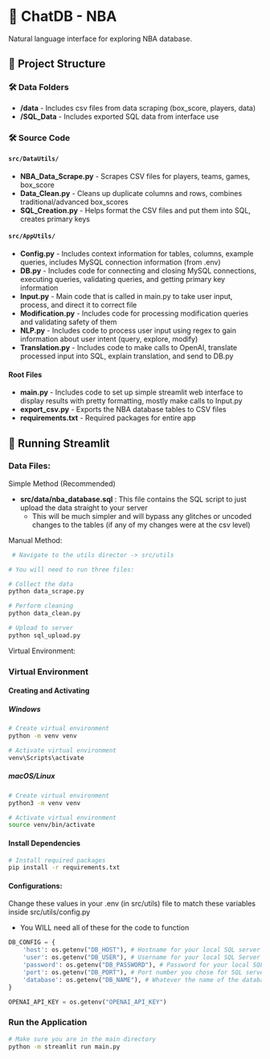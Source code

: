 # 🏀 ChatDB - NBA

Natural language interface for exploring NBA database.

## 📁 Project Structure

### 🛠️ Data Folders

- **/data** - Includes csv files from data scraping (box_score, players, data)
- **/SQL_Data** - Includes exported SQL data from interface use

### 🛠️ Source Code

#### `src/DataUtils/`
- **NBA_Data_Scrape.py** - Scrapes CSV files for players, teams, games, box_score
- **Data_Clean.py** - Cleans up duplicate columns and rows, combines traditional/advanced box_scores
- **SQL_Creation.py** - Helps format the CSV files and put them into SQL, creates primary keys

#### `src/AppUtils/`
- **Config.py** - Includes context information for tables, columns, example queries, includes MySQL connection information (from .env)
- **DB.py** - Includes code for connecting and closing MySQL connections, executing queries, validating queries, and getting primary key information
- **Input.py** - Main code that is called in main.py to take user input, process, and direct it to correct file
- **Modification.py** - Includes code for processing modification queries and validating safety of them 
- **NLP.py** - Includes code to process user input using regex to gain information about user intent (query, explore, modify)
- **Translation.py** - Includes code to make calls to OpenAI, translate processed input into SQL, explain translation, and send to DB.py

#### Root Files
- **main.py** - Includes code to set up simple streamlit web interface to display results with pretty formatting, mostly make calls to Input.py
- **export_csv.py** - Exports the NBA database tables to CSV files
- **requirements.txt** - Required packages for entire app

## 🚀 Running Streamlit

### Data Files:

Simple Method (Recommended)
- **src/data/nba_database.sql** : This file contains the SQL script to just upload the data straight to your server
    - This will be much simpler and will bypass any glitches or uncoded changes to the tables (if any of my changes were at the csv level)

Manual Method:
```bash
 # Navigate to the utils director -> src/utils

# You will need to run three files:

# Collect the data
python data_scrape.py

# Perform cleaning
python data_clean.py

# Upload to server
python sql_upload.py
```

Virtual Environment:

### Virtual Environment

#### Creating and Activating

##### Windows
```bash
# Create virtual environment
python -m venv venv

# Activate virtual environment
venv\Scripts\activate
```

##### macOS/Linux
```bash
# Create virtual environment
python3 -m venv venv

# Activate virtual environment
source venv/bin/activate
```

#### Install Dependencies

```bash
# Install required packages
pip install -r requirements.txt
```

#### Configurations:
Change these values in your .env (in src/utils) file to match these variables inside src/utils/config.py

- You WILL need all of these for the code to function
```python
DB_CONFIG = {
    'host': os.getenv("DB_HOST"), # Hostname for your local SQL server
    'user': os.getenv("DB_USER"), # Username for your local SQL Server
    'password': os.getenv("DB_PASSWORD"), # Password for your local SQL server, should be in .env
    'port': os.getenv("DB_PORT"), # Port number you chose for SQL server
    'database': os.getenv("DB_NAME"), # Whatever the name of the database you uploaded the SQL files or converted csv files to on your SQL server
}

OPENAI_API_KEY = os.getenv("OPENAI_API_KEY")
```

### Run the Application
```bash
# Make sure you are in the main directory
python -m streamlit run main.py
```
